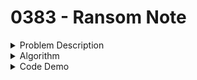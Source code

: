 # 0383 - Ransom Note

<details>

<summary>Problem Description</summary>

Given two strings `ransomNote` and `magazine`, return `true` _if_ `ransomNote` _can be constructed by using the letters from_ `magazine` _and_ `false` _otherwise_.

Each letter in `magazine` can only be used once in `ransomNote`.

**Example 1:**

<pre><code><strong>Input: ransomNote = "a", magazine = "b"
</strong><strong>Output: false
</strong></code></pre>

**Example 2:**

<pre><code><strong>Input: ransomNote = "aa", magazine = "ab"
</strong><strong>Output: false
</strong></code></pre>

**Example 3:**

<pre><code><strong>Input: ransomNote = "aa", magazine = "aab"
</strong><strong>Output: true
</strong></code></pre>

</details>

<details>

<summary>Algorithm</summary>



</details>

<details>

<summary>Code Demo</summary>



</details>
